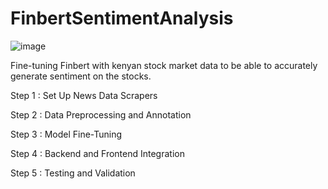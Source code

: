# FinbertSentimentAnalysis
![image](https://github.com/user-attachments/assets/f0a54913-6615-4f4f-a8f9-d4f29eefb99f)

Fine-tuning Finbert with kenyan stock market data to be able to accurately generate sentiment on the stocks. 

Step 1 :  Set Up News Data Scrapers 

Step 2 : Data Preprocessing and Annotation

Step 3 : Model Fine-Tuning

Step 4 :  Backend and Frontend Integration

Step 5 : Testing and Validation

